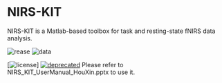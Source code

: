 # NIRS-KIT
NIRS-KIT is a Matlab-based toolbox for task and resting-state fNIRS data analysis.

![rease](https://img.shields.io/badge/release-Beta3.0-green.svg)
![data](https://img.shields.io/badge/date-2019/11/26-blue.svg)

[![license](http://badges.github.io/license--brightblue.svg)]
[![deprecated](http://badges.github.io/stability-badges/dist/deprecated.svg)](http://github.com/badges/stability-badges)
Please refer to NIRS_KIT_UserManual_HouXin.pptx to use it.
